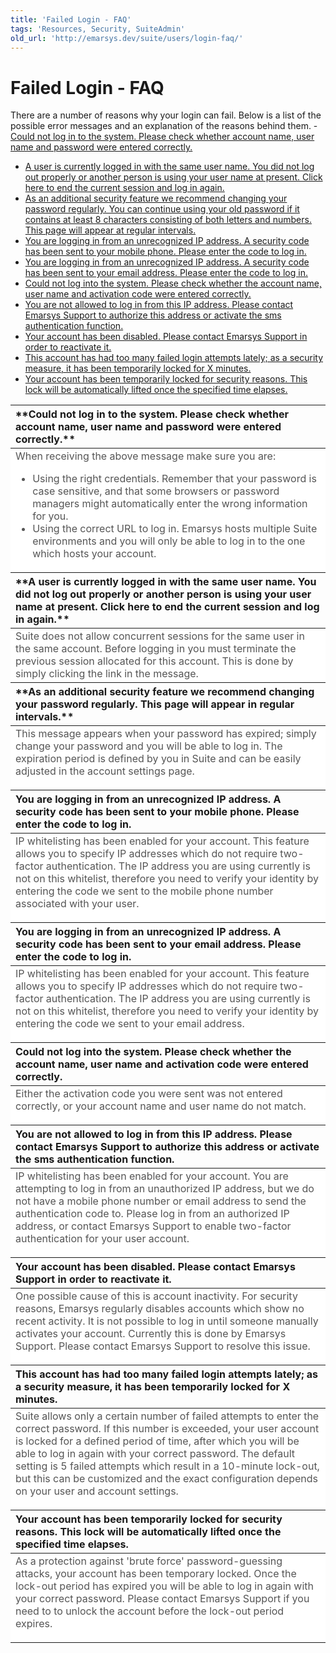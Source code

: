 ```yaml
---
title: 'Failed Login - FAQ'
tags: 'Resources, Security, SuiteAdmin'
old_url: 'http://emarsys.dev/suite/users/login-faq/'
---
```


Failed Login - FAQ
==================

 There are a number of reasons why your login can fail. Below is a list of the possible error messages and an explanation of the reasons behind them. - [Could not log in to the system. Please check whether account name, user name and password were entered correctly.](#generic1)
- [A user is currently logged in with the same user name. You did not log out properly or another person is using your user name at present. Click here to end the current session and log in again.](#concurrent)
- [As an additional security feature we recommend changing your password regularly. You can continue using your old password if it contains at least 8 characters consisting of both letters and numbers. This page will appear at regular intervals.](#password)
- [You are logging in from an unrecognized IP address. A security code has been sent to your mobile phone. Please enter the code to log in.](#sms)
- [You are logging in from an unrecognized IP address. A security code has been sent to your email address. Please enter the code to log in.](#email)
- [Could not log into the system. Please check whether the account name, user name and activation code were entered correctly.](#generic2)
- [You are not allowed to log in from this IP address. Please contact Emarsys Support to authorize this address or activate the sms authentication function.](#ip)
- [Your account has been disabled. Please contact Emarsys Support in order to reactivate it.](#disabled)
- [This account has had too many failed login attempts lately; as a security measure, it has been temporarily locked for X minutes.](#locked1)
- [Your account has been temporarily locked for security reasons. This lock will be automatically lifted once the specified time elapses.](#locked2)<a name="generic1"></a>
 
<table border="0" cellpadding="1" class="wikitable" style="width: 100%; border-width: 0px; border-style: solid;"><thead><tr><th style="text-align: left;">**Could not log in to the system. Please check whether account name, user name and password were entered correctly.**</th> </tr></thead><tbody><tr><td style="text-align: left; border-color: #fff; background-color: #fff; color: #555555;">When receiving the above message make sure you are:

- Using the right credentials. Remember that your password is case sensitive, and that some browsers or password managers might automatically enter the wrong information for you.
- Using the correct URL to log in. Emarsys hosts multiple Suite environments and you will only be able to log in to the one which hosts your account.<a name="concurrent"></a>
 
</td> </tr></tbody><thead><tr><th style="text-align: left;">**A user is currently logged in with the same user name. You did not log out properly or another person is using your user name at present. Click here to end the current session and log in again.**</th> </tr></thead><tbody><tr><td style="text-align: left; border-color: #fff; background-color: #fff; color: #555555;">Suite does not allow concurrent sessions for the same user in the same account. Before logging in you must terminate the previous session allocated for this account. This is done by simply clicking the link in the message.<a name="password"></a>

 </td> </tr></tbody><thead><tr><th style="text-align: left;">**As an additional security feature we recommend changing your password regularly. This page will appear in regular intervals.**</th> </tr></thead><tbody><tr><td style="text-align: left; border-color: #fff; background-color: #fff; color: #555555;">This message appears when your password has expired; simply change your password and you will be able to log in. The expiration period is defined by you in Suite and can be easily adjusted in the account settings page.

 <a name="sms"></a></td> </tr></tbody><thead><tr><th style="text-align: left;">**You are logging in from an unrecognized IP address. A security code has been sent to your mobile phone. Please enter the code to log in.**</th> </tr></thead><tbody><tr><td style="text-align: left; border-color: #fff; background-color: #fff; color: #555555;">IP whitelisting has been enabled for your account. This feature allows you to specify IP addresses which do not require two-factor authentication. The IP address you are using currently is not on this whitelist, therefore you need to verify your identity by entering the code we sent to the mobile phone number associated with your user.

 <a name="email"></a></td> </tr></tbody><thead><tr><th style="text-align: left;">**You are logging in from an unrecognized IP address. A security code has been sent to your email address. Please enter the code to log in.**</th> </tr></thead><tbody><tr><td style="text-align: left; border-color: #fff; background-color: #fff; color: #555555;">IP whitelisting has been enabled for your account. This feature allows you to specify IP addresses which do not require two-factor authentication. The IP address you are using currently is not on this whitelist, therefore you need to verify your identity by entering the code we sent to your email address.

 <a name="generic2"></a></td> </tr></tbody><thead><tr><th style="text-align: left;">**Could not log into the system. Please check whether the account name, user name and activation code were entered correctly.**</th> </tr></thead><tbody><tr><td style="text-align: left; border-color: #fff; background-color: #fff; color: #555555;">Either the activation code you were sent was not entered correctly, or your account name and user name do not match.

 <a name="ip"></a></td> </tr></tbody><thead><tr><th style="text-align: left;">**You are not allowed to log in from this IP address. Please contact Emarsys Support to authorize this address or activate the sms authentication function.**</th> </tr></thead><tbody><tr><td style="text-align: left; border-color: #fff; background-color: #fff; color: #555555;">IP whitelisting has been enabled for your account. You are attempting to log in from an unauthorized IP address, but we do not have a mobile phone number or email address to send the authentication code to. Please log in from an authorized IP address, or contact Emarsys Support to enable two-factor authentication for your user account.

 <a name="disabled"></a></td> </tr></tbody><thead><tr><th style="text-align: left;">**Your account has been disabled. Please contact Emarsys Support in order to reactivate it.**</th> </tr></thead><tbody><tr><td style="text-align: left; border-color: #fff; background-color: #fff; color: #555555;">One possible cause of this is account inactivity. For security reasons, Emarsys regularly disables accounts which show no recent activity. It is not possible to log in until someone manually activates your account. Currently this is done by Emarsys Support. Please contact Emarsys Support to resolve this issue.

 <a name="locked1"></a></td> </tr></tbody><thead><tr><th style="text-align: left;">**This account has had too many failed login attempts lately; as a security measure, it has been temporarily locked for X minutes.**</th> </tr></thead><tbody><tr><td style="text-align: left; border-color: #fff; background-color: #fff; color: #555555;">Suite allows only a certain number of failed attempts to enter the correct password. If this number is exceeded, your user account is locked for a defined period of time, after which you will be able to log in again with your correct password. The default setting is 5 failed attempts which result in a 10-minute lock-out, but this can be customized and the exact configuration depends on your user and account settings.

 <a name="locked2"></a></td> </tr></tbody><thead><tr><th style="text-align: left;">**Your account has been temporarily locked for security reasons. This lock will be automatically lifted once the specified time elapses.**</th> </tr></thead><tbody><tr><td style="text-align: left; border-color: #fff; background-color: #fff; color: #555555;">As a protection against 'brute force' password-guessing attacks, your account has been temporary locked. Once the lock-out period has expired you will be able to log in again with your correct password. Please contact Emarsys Support if you need to to unlock the account before the lock-out period expires.

 </td></tr></tbody></table>